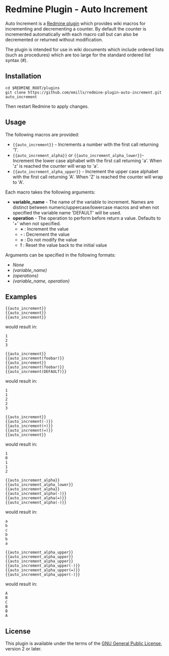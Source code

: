 Redmine Plugin - Auto Increment
=============================

Auto Increment is a [Redmine plugin](http://www.redmine.org/projects/redmine/wiki/Plugins) which provides wiki macros for incrementing and decrementing a counter. By default the counter is incremented automatically with each macro call but can also be decremented or returned without modification.

The plugin is intended for use in wiki documents which include ordered lists (such as procedures) which are too large for the standard ordered list syntax (#).

## Installation

```
cd $REDMINE_ROOT/plugins
git clone https://github.com/emills/redmine-plugin-auto-increment.git auto_increment
```
Then restart Redmine to apply changes.

## Usage

The following macros are provided:
* `{{auto_increment}}` - Increments a number with the first call returning '1'.
* `{{auto_increment_alpha}}` or `{{auto_increment_alpha_lower}}`- Increment the lower case alphabet with the first call returning 'a'. When 'z' is reached the counter will wrap to 'a'.
* `{{auto_increment_alpha_upper}}` - Increment the upper case alphabet with the first call returning 'A'. When 'Z' is reached the counter will wrap to 'A'.

Each macro takes the following arguments:
* **variable_name** - The name of the variable to increment. Names are distinct between numeric/uppercase/lowercase macros and when not specified the variable name 'DEFAULT' will be used.
* **operation** - The operation to perform before return a value. Defaults to '+' when not specified.
  * **+** : Increment the value
  * **-** : Decrement the value
  * **=** : Do not modify the value
  * **!** : Reset the value back to the initial value

Arguments can be specified in the following formats:
* *None*
* *(variable_name)*
* *(operations)*
* *(variable_name, operation)*

## Examples

```
{{auto_increment}}
{{auto_increment}}
{{auto_increment}}
```
would result in:
```
1
2
3
```


```
{{auto_increment}}
{{auto_increment(foobar)}}
{{auto_increment}}
{{auto_increment(foobar)}}
{{auto_increment(DEFAULT)}}
```
would result in:
```
1
1
2
2
3
```


```
{{auto_increment}}
{{auto_increment(-)}}
{{auto_increment(+)}}
{{auto_increment(=)}}
{{auto_increment}}
```
would result in:
```
1
0
1
1
2
```


```
{{auto_increment_alpha}}
{{auto_increment_alpha_lower}}
{{auto_increment_alpha}}
{{auto_increment_alpha(-)}}
{{auto_increment_alpha(=)}}
{{auto_increment_alpha(-)}}
```
would result in:
```
a
b
c
b
b
a
```


```
{{auto_increment_alpha_upper}}
{{auto_increment_alpha_upper}}
{{auto_increment_alpha_upper}}
{{auto_increment_alpha_upper(-)}}
{{auto_increment_alpha_upper(=)}}
{{auto_increment_alpha_upper(-)}}
```
would result in:
```
A
B
C
B
B
A
```

## License

This plugin is available under the terms of the [GNU General Public License](http://www.gnu.org/licenses/gpl-2.0.html), version 2 or later.
